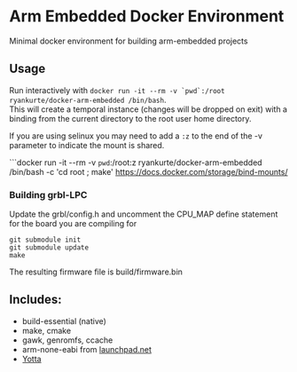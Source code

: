 # Arm Embedded Docker Environment
Minimal docker environment for building arm-embedded projects

## Usage
Run interactively with ```docker run -it --rm -v `pwd`:/root ryankurte/docker-arm-embedded /bin/bash```.  
This will create a temporal instance (changes will be dropped on exit) with a binding from the current directory to the root user home directory.  

If you are using selinux you may need to add a ```:z``` to the end of the -v parameter to indicate the mount is shared.

```docker run -it --rm -v `pwd`:/root:z ryankurte/docker-arm-embedded /bin/bash -c 'cd root ; make'
https://docs.docker.com/storage/bind-mounts/

### Building grbl-LPC
Update the grbl/config.h and uncomment the CPU_MAP define statement for the board you are compiling for

```
git submodule init
git submodule update
make
```

The resulting firmware file is build/firmware.bin

## Includes:
 - build-essential (native)
 - make, cmake
 - gawk, genromfs, ccache
 - arm-none-eabi from [launchpad.net](https://launchpad.net/~terry.guo/+archive/ubuntu/gcc-arm-embedded)
 - [Yotta](http://yotta.mbed.com/)

 
